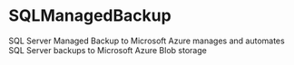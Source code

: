 # SQLManagedBackup
SQL Server Managed Backup to Microsoft Azure manages and automates SQL Server backups to Microsoft Azure Blob storage
